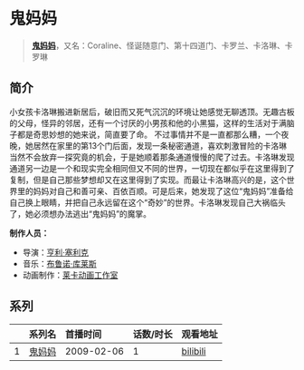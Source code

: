 # 鬼妈妈


> <u>**[鬼妈妈](http://bgm.tv/subject/103470)**</u>，又名：Coraline、怪诞随意门、第十四道门、卡罗兰、卡洛琳、卡罗琳

## 简介


小女孩卡洛琳搬进新居后，破旧而又死气沉沉的环境让她感觉无聊透顶。无趣古板的父母，怪异的邻居，还有一个讨厌的小男孩和他的小黑猫，这样的生活对于满脑子都是奇思妙想的她来说，简直要了命。 不过事情并不是一直都那么糟，一个夜晚，她居然在家里的第13个门后面，发现一条秘密通道，喜欢刺激冒险的卡洛琳当然不会放弃一探究竟的机会，于是她顺着那条通道慢慢的爬了过去。卡洛琳发现通道另一边是一个和现实完全相同但又不同的世界，一切现在都似乎在这里得到了复制，但是自己那些梦想却又在这里得到了实现。而最让卡洛琳高兴的是，这个世界里的妈妈对自己和善可亲、百依百顺。可是后来，她发现了这位“鬼妈妈”准备给自己换上眼睛，并把自己永远留在这个“奇妙”的世界。卡洛琳发现自己大祸临头了，她必须想办法逃出“鬼妈妈”的魔掌。

**制作人员：**
- 导演：[亨利·塞利克](http://bgm.tv/person/40717)
- 音乐：[布鲁诺·库莱斯](http://bgm.tv/person/40715)
- 动画制作：[莱卡动画工作室](http://bgm.tv/person/25925)



## 系列

|     |   系列名   |   首播时间  | 话数/时长  | 观看地址 |
|:---  |:------    |:----      |:---       |:---  |
| 1 |[鬼妈妈](https://bgm.tv/subject/103470)| 2009-02-06 | 1 | [bilibili](https://www.bilibili.com/video/BV1cW411C7ZX)  |



